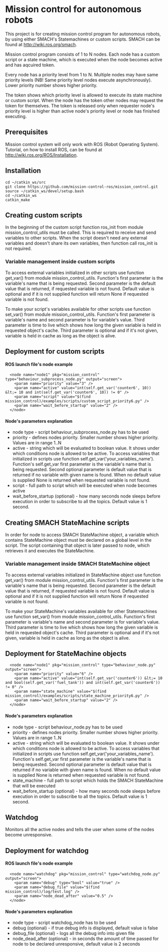 # Mission control for autonomous robots

This project is for creating mission control program for autonomous robots, by using either SMACH's Statemachines or custom scripts. SMACH can be found at http://wiki.ros.org/smach.

Mission control program consists of 1 to N nodes. Each node has a custom script or a state machine, which is executed when the node becomes active and has aqcuired token. 

Every node has a priority level from 1 to N. Multiple nodes may have same priority levels (NB! Same priority level nodes execute asynchronously). Lower priority number shows higher priority.

The token shows which priority level is allowed to execute its state machine or custom script. When the node has the token other nodes may request the token for themselves. The token is released only when requester node's priority level is higher than active node's priority level or node has finished executing.

## Prerequisites

Mission control system will only work with ROS (Robot Operating System). Tutorial, on how to install ROS, can be found at http://wiki.ros.org/ROS/Installation.

## Installation

```
cd ~/catkin_ws/src
git clone https://github.com/mission-control-ros/mission_control.git
source ~/catkin_ws/devel/setup.bash
cd ~/catkin_ws
catkin_make
```

## Creating custom scripts

In the beginning of the custom script function ros_init from module mission_control_utils must be called. This is required to receive and send variables to other scripts. 
When the script doesn't need any external variables and doesn't share its own variables, then function call ros_init is not required.

### Variable management inside custom scripts

To access external variables initialized in other scripts use function get_var() from module mission_control_utils. Function's first parameter is the variable's name that is being requested. Second parameter is the default value that is returned, if requested variable is not found. Default value is optional and if it is not supplied function will return None if requested variable is not found.

To make your script's variables available for other scripts use function set_var() from module mission_control_utils. Function's first parameter is variable's name and second parameter is for variable's value. Third parameter is time to live which shows how long the given variable is held in requested object's cache. Third parameter is optional and if it's not given, variable is held in cache as long as the object is alive.

## Deployment for custom scripts

#### ROS launch file's node example
```
  <node name="node1" pkg="mission_control" type="behaviour_subprocess_node.py" output="screen">
    <param name="priority" value="3" />
    <param name="active" value="int(self.get_var('counter6', 10)) &lt;= 10 and int(self.get_var('counter6', 10)) != 0" />
    <param name="script" value="$(find mission_control)/examples/scripts/custom_script_priority6.py" />
    <param name="wait_before_startup" value="2" />
  </node>
```

#### Node's parameters explanation

* node type - script behaviour_subprocess_node.py has to be used
* priority - defines nodes priority. Smaller number shows higher priority. Values are in range 1..N
* active - string which will be evaluated to boolean value. It shows under which conditions node is allowed to be active. To access variables that initialized in scripts use function self.get_var('your_variables_name'). Function's self.get_var first parameter is the variable's name that is being requested. Second optional parameter is default value that is returned if no variable with given name is found. When no default value is supplied None is returned when requested variable is not found.
* script - full path to script which will be executed when node becomes active
* wait_before_startup (optional) - how many seconds node sleeps before execution in order to subscribe to all the topics. Default value is 1 second.

## Creating SMACH StateMachine scripts

In order for node to access SMACH StateMachine object, a variable which contains StateMachine object must be declared on a global level in the script. 
The script containing that object is later passed to node, which retrieves it and executes the StateMachine.

### Variable management inside SMACH StateMachine object

To access external variables initialized in StateMachine object use function get_var() from module mission_control_utils. Function's first parameter is the variable's name that is being requested. Second parameter is the default value that is returned, if requested variable is not found. Default value is optional and if it is not supplied function will return None if requested variable is not found.

To make your StateMachine's variables available for other Statemachines use function set_var() from module mission_control_utils. Function's first parameter is variable's name and second parameter is for variable's value. Third parameter is time to live which shows how long the given variable is held in requested object's cache. Third parameter is optional and if it's not given, variable is held in cache as long as the object is alive.

## Deployment for StateMachine objects
```
  <node name="node1" pkg="mission_control" type="behaviour_node.py" output="screen">
    <param name="priority" value="6" />
    <param name="active" value="int(self.get_var('counter6')) &lt;= 10 and bool(self.get_var('fuel_tank')) and int(self.get_var('counter6')) != 0" />
    <param name="state_machine" value="$(find mission_control)/examples/scripts/state_machine_priority6.py" />
    <param name="wait_before_startup" value="2" />
  </node>
```

#### Node's parameters explanation

* node type - script behaviour_node.py has to be used
* priority - defines nodes priority. Smaller number shows higher priority. Values are in range 1..N
* active - string which will be evaluated to boolean value. It shows under which conditions node is allowed to be active. To access variables that initialized in scripts use function self.get_var('your_variables_name'). Function's self.get_var first parameter is the variable's name that is being requested. Second optional parameter is default value that is returned if no variable with given name is found. When no default value is supplied None is returned when requested variable is not found.
* state_machine - full path to script which holds the SMACH StateMachine that will be executed
* wait_before_startup (optional) - how many seconds node sleeps before execution in order to subscribe to all the topics. Default value is 1 second.

## Watchdog

Monitors all the active nodes and tells the user when some of the nodes become unresponsive.

## Deployment for watchdog

#### ROS launch file's node example
```
  <node name="watchdog" pkg="mission_control" type="watchdog_node.py" output="screen">
    <param name="debug" type="bool" value="true" />
    <param name="debug_file" value="$(find mission_control)/log/test.log" />
    <param name="node_dead_after" value="0.5" />
  </node>
```

#### Node's parameters explanation
* node type - script watchdog_node has to be used
* debug (optional) - if true debug info is displayed, default value is false
* debug_file (optional) - logs all the debug info into given file
* node_dead_after (optional) - in seconds the amount of time passed for node to be declared unresponsive, default value is 2 seconds
